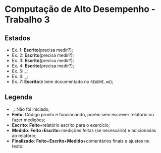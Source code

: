 # Computação de Alto Desempenho - Trabalho 3

## Estados
 
* Ex. 1: **Escrito**(precisa medir?);
* Ex. 2: **Escrito**(precisa medir?);
* Ex. 3: **Escrito**(precisa medir?);
* Ex. 4: **Escrito**(precisa medir?);
* Ex. 5: _;
* Ex. 6: _;
* Ex. 7: **Escrito**(e bem documentado no `README.md`);

## Legenda

* _: Não foi iniciado;
* **Feito**: Código pronto e funcionando, porém sem escrever relatório ou fazer medições;
* **Escrito**: **Feito**+relatório escrito para o exercício;
* **Medido**: **Feito**+**Escrito**+medições feitas (se necessário) e adicionadas ao relatório;
* **Finalizado**: **Feito**+**Escrito**+**Medido**+comentários finais e ajustes no texto.

